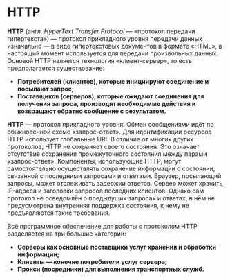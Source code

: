 # HTTP
**HTTP** (англ. *HyperText Transfer Protocol* — «протокол передачи гипертекста») — протокол прикладного уровня передачи данных изначально — в виде гипертекстовых документов в формате «HTML», в настоящий момент используется для передачи произвольных данных. Основой HTTP является технология «клиент-сервер», то есть предполагается существование:
  * **Потребителей (клиентов), которые инициируют соединение и посылают запрос;**
  * **Поставщиков (серверов), которые ожидают соединения для получения запроса, производят необходимые действия и возвращают обратно сообщение с результатом.**

**HTTP** — протокол прикладного уровня. Обмен сообщениями идёт по обыкновенной схеме «запрос-ответ». Для идентификации ресурсов HTTP использует глобальные URI. В отличие от многих других протоколов, HTTP не сохраняет своего состояния. Это означает отсутствие сохранения промежуточного состояния между парами «запрос-ответ». Компоненты, использующие HTTP, могут самостоятельно осуществлять сохранение информации о состоянии, связанной с последними запросами и ответами. Браузер, посылающий запросы, может отслеживать задержки ответов. Сервер может хранить IP-адреса и заголовки запросов последних клиентов. Однако сам протокол не осведомлён о предыдущих запросах и ответах, в нём не предусмотрена внутренняя поддержка состояния, к нему не предъявляются такие требования.

Всё программное обеспечение для работы с протоколом HTTP разделяется на три большие категории:
  * **Серверы как основные поставщики услуг хранения и обработки информации;**
  * **Клиенты — конечне потребители услуг сервера;**
  * **Прокси (посредники) для выполнения транспортных служб.**
<!-- _footer: RFC 1945 — HTTP/1.0 (Май 1996), включает версию 0.9 URL: https://tools.ietf.org/html/rfc1945 (дата обращения: 25.03.2020) -->
